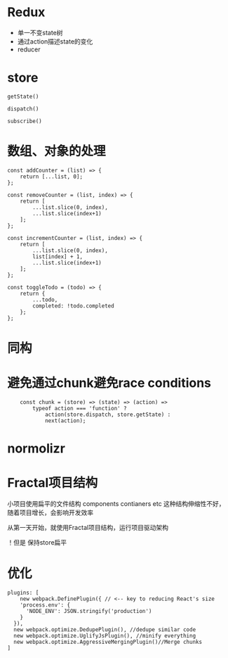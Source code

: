 # Redux

* 单一不变state树
* 通过action描述state的变化
* reducer


# store

`getState()` 

`dispatch()` 

`subscribe()`


# 数组、对象的处理
	
```
const addCounter = (list) => {
	return [...list, 0];	
};

const removeCounter = (list, index) => {
	return [
		...list.slice(0, index),
		...list.slice(index+1)
	];	
};

const incrementCounter = (list, index) => {
	return [
		...list.slice(0, index),
		list[index] + 1,
		...list.slice(index+1)
	];	
};

```

```
const toggleTodo = (todo) => {
	return {
		...todo,
		completed: !todo.completed
	};	
};
```

# 同构


# 避免通过chunk避免race conditions
	
```
	const chunk = (store) => (state) => (action) =>
		typeof action === 'function' ?
			action(store.dispatch, store.getState) : 
			next(action);
```

# normolizr


# Fractal项目结构

小项目使用扁平的文件结构
	components
	contianers
	etc
这种结构伸缩性不好，随着项目增长，会影响开发效率

从第一天开始，就使用Fractal项目结构，运行项目驱动架构

！但是
	保持store扁平



# 优化
```
plugins: [
	new webpack.DefinePlugin({ // <-- key to reducing React's size
    'process.env': {
      'NODE_ENV': JSON.stringify('production')
    }
  }),
  new webpack.optimize.DedupePlugin(), //dedupe similar code 
  new webpack.optimize.UglifyJsPlugin(), //minify everything
  new webpack.optimize.AggressiveMergingPlugin()//Merge chunks 
]
```